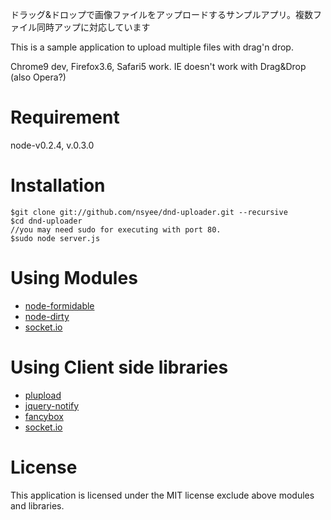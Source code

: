 ドラッグ&ドロップで画像ファイルをアップロードするサンプルアプリ。複数ファイル同時アップに対応しています

This is a sample application to upload multiple files with drag'n drop.

Chrome9 dev, Firefox3.6, Safari5 work. IE doesn't work with Drag&Drop (also Opera?)


# Requirement
node-v0.2.4, v.0.3.0

# Installation

	$git clone git://github.com/nsyee/dnd-uploader.git --recursive
	$cd dnd-uploader
	//you may need sudo for executing with port 80.
	$sudo node server.js

# Using Modules
* [node-formidable](http://github.com/felixge/node-formidable)
* [node-dirty](http://github.com/felixge/node-dirty)
* [socket.io](http://socket.io/)

# Using Client side libraries
* [plupload](http://www.plupload.com/)
* [jquery-notify](https://github.com/ehynds/jquery-notify)
* [fancybox](http://fancybox.net/) 
* [socket.io](http://socket.io/)

# License
This application is licensed under the MIT license exclude above modules and libraries.
